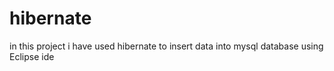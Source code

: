 # hibernate
in this project i have used hibernate to  insert data into mysql database using Eclipse ide
